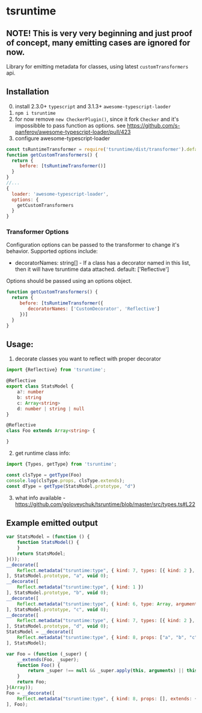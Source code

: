# tsruntime

## NOTE! This is very very beginning and just proof of concept, many emitting cases are ignored for now.
Library for emitting metadata for classes, using latest `customTransformers` api.

## Installation
0) install 2.3.0+ `typescript` and 3.1.3+ `awesome-typescript-laoder`
1) `npm i tsruntime`
2) for now remove `new CheckerPlugin()`, since it fork `Checker` and it's impossibble to pass function as options.
   see https://github.com/s-panferov/awesome-typescript-loader/pull/423
3) configure awesome-typescript-loader

```js
const tsRuntimeTransformer = require('tsruntime/dist/transformer').default;
function getCustomTransformers() {
  return {
     before: [tsRuntimeTransformer()]
  }
}
//...
{
  loader: 'awesome-typescript-loader',
  options: {
    getCustomTransformers
  }
}
```

### Transformer Options

Configuration options can be passed to the transformer to change it's behavior. Supported options include:

  * decoratorNames: string[] - If a class has a decorator named in this list, then it will have tsruntime data attached.  default: ['Reflective']

Options should be passed using an options object.

```js
function getCustomTransformers() {
  return {
     before: [tsRuntimeTransformer({
        decoratorNames: ['CustomDecorator', 'Reflective']
     })]
  }
}
```

## Usage:
1) decorate classes you want to reflect with proper decorator
```ts
import {Reflective} from 'tsruntime';

@Reflective
export class StatsModel {
    a?: number
    b: string
    c: Array<string>
    d: number | string | null
}

@Reflective
class Foo extends Array<string> {

}

```

2) get runtime class info:
```ts
import {Types, getType} from 'tsruntime';

const clsType = getType(Foo)
console.log(clsType.props, clsType.extends);
const dType = getType(StatsModel.prototype, "d")
```
3) what info available - https://github.com/goloveychuk/tsruntime/blob/master/src/types.ts#L22

## Example emitted output
```js
var StatsModel = (function () {
    function StatsModel() {
    }
    return StatsModel;
}());
__decorate([
    Reflect.metadata("tsruntime:type", { kind: 7, types: [{ kind: 2 }, { kind: 5 }] })
], StatsModel.prototype, "a", void 0);
__decorate([
    Reflect.metadata("tsruntime:type", { kind: 1 })
], StatsModel.prototype, "b", void 0);
__decorate([
    Reflect.metadata("tsruntime:type", { kind: 6, type: Array, arguments: [{ kind: 1 }] })
], StatsModel.prototype, "c", void 0);
__decorate([
    Reflect.metadata("tsruntime:type", { kind: 7, types: [{ kind: 2 }, { kind: 1 }, { kind: 4 }] })
], StatsModel.prototype, "d", void 0);
StatsModel = __decorate([
    Reflect.metadata("tsruntime:type", { kind: 8, props: ["a", "b", "c", "d"] })
], StatsModel);

var Foo = (function (_super) {
    __extends(Foo, _super);
    function Foo() {
        return _super !== null && _super.apply(this, arguments) || this;
    }
    return Foo;
}(Array));
Foo = __decorate([
    Reflect.metadata("tsruntime:type", { kind: 8, props: [], extends: { kind: 6, type: Array, arguments: [{ kind: 1 }] } })
], Foo);
```
